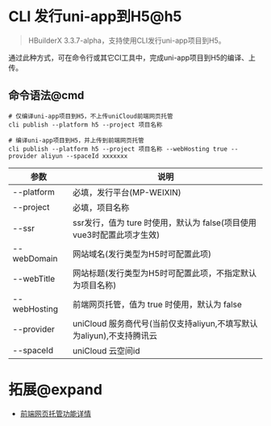 # CLI 发行uni-app到H5@h5

> HBuilderX 3.3.7-alpha，支持使用CLI发行uni-app项目到H5。

通过此种方式，可在命令行或其它CI工具中，完成uni-app项目到H5的编译、上传。

## 命令语法@cmd

```shell
# 仅编译uni-app项目到H5，不上传uniCloud前端网页托管
cli publish --platform h5 --project 项目名称

# 编译uni-app项目到H5，并上传到前端网页托管
cli publish --platform h5 --project 项目名称 --webHosting true --provider aliyun --spaceId xxxxxxx
```

|参数			|说明																	|
|--				|--																		|
|--platform		|必填，发行平台(MP-WEIXIN)												|
|--project		|必填，项目名称															|
|--ssr			|ssr发行，值为 ture 时使用，默认为 false(项目使用vue3时配置此项才生效)	|
|--webDomain	|网站域名(发行类型为H5时可配置此项)										|
|--webTitle		|网站标题(发行类型为H5时可配置此项，不指定默认为项目名称)				|
|--webHosting	|前端网页托管，值为 true 时使用，默认为 false							|
|--provider		|uniCloud 服务商代号(当前仅支持aliyun,不填写默认为aliyun),不支持腾讯云	|
|--spaceId		|uniCloud 云空间id												|

# 拓展@expand

- [前端网页托管功能详情](https://uniapp.dcloud.io/uniCloud/hosting)